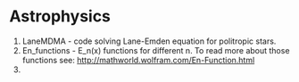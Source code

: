 # Astrophysics

1. LaneMDMA - code solving Lane-Emden equation for politropic stars.
2. En_functions - E_n(x) functions for different n. To read more about those functions see: http://mathworld.wolfram.com/En-Function.html
3. 
